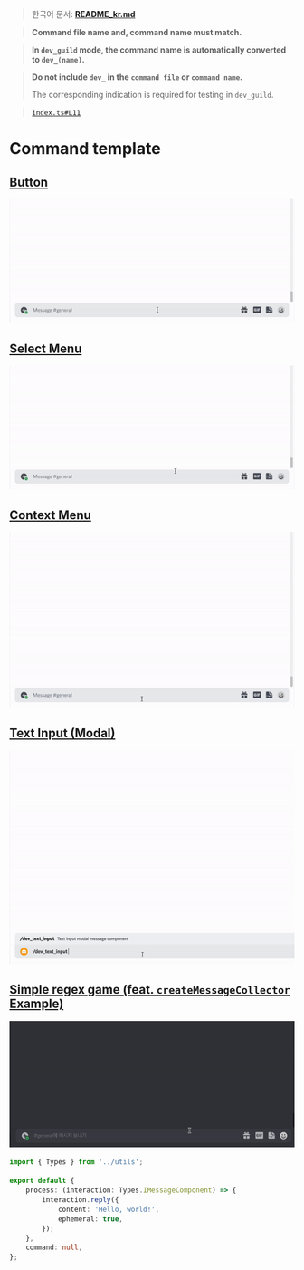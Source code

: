 > 한국어 문서: [**README_kr.md**](README_kr.md)

> **Command file name and, command name must match.**

> **In `dev_guild` mode, the command name is automatically converted to `dev_(name)`.**

> **Do not include `dev_` in the `command file` or `command name`.**
>
> The corresponding indication is required for testing in `dev_guild`.

> [`index.ts#L11`](https://github.com/tsukiroku/discord-interaction-template/blob/main/index.ts#L11)

# Command template

## [**Button**](./examples/button.ts)

<img src="../resource/button.gif" width="512px" />

<br />

## [**Select Menu**](./examples/select_menu.ts)

<img src="../resource/select_menu.gif" width="512px" />

<br />

## [**Context Menu**](./examples/context_menu.ts)

<img src="../resource/context_menu.gif" width="512px" />

<br />

## [**Text Input (Modal)**](./examples/text_input.ts)

<img src="../resource/text_input.gif" width="512px" />

<br />

## [**Simple regex game (feat. `createMessageCollector` Example)**](./examples/regex.ts)

<img src="../resource/regex_game.gif" width="512px" />

<br />

```ts
import { Types } from '../utils';

export default {
    process: (interaction: Types.IMessageComponent) => {
        interaction.reply({
            content: 'Hello, world!',
            ephemeral: true,
        });
    },
    command: null,
};
```
